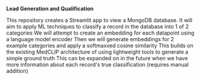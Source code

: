 **Lead Generation and Qualification**

This repository creates a Streamlit app to view a MongoDB database.
It will aim to apply ML techniques to classify a record in the database into 1 of 2 categories
We will attempt to create an embedding for each datapoint using a language model encoder
Then we will generate embeddings for 2 example categories and apply a softmaxxed cosine similarity
This builds on the existing MedCLIP architecture of using lightweight tools to generate a simple ground truth
This can be expanded on in the future when we have more information about each record's true classification (requires manual addition)